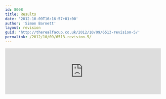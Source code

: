 ```yaml
---
id: 8008
title: Results
date: '2012-10-09T16:16:57+01:00'
author: 'Simon Barnett'
layout: revision
guid: 'http://therealfacup.co.uk/2012/10/09/6513-revision-5/'
permalink: /2012/10/09/6513-revision-5/
---
```


<iframe scrolling="no" src="http://scores.therealfacup.co.uk/results/" style="overflow: hidden; border: none;" width="100%"></iframe>